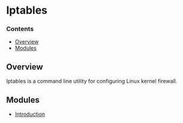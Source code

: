 # Iptables
<!--TOC_START-->
### Contents
- [Overview](#overview)
- [Modules](#modules)

<!--TOC_END-->
## Overview
Iptables is a command line utility for configuring Linux kernel firewall.
<!--MODULES_START-->
## Modules
- [Introduction](./modules/introduction)
<!--MODULES_END-->

